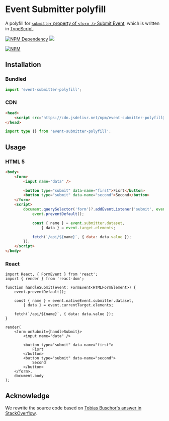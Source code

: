 # Event Submitter polyfill

A polyfill for [`submitter` property of `<form />` Submit Event][1], which is written in [TypeScript][2].

[![NPM Dependency](https://david-dm.org/idea2app/event-submitter-polyfill.svg)][3]
[![](https://data.jsdelivr.com/v1/package/npm/event-submitter-polyfill/badge?style=rounded)][4]

[![NPM](https://nodei.co/npm/event-submitter-polyfill.png?downloads=true&downloadRank=true&stars=true)][5]

## Installation

### Bundled

```javascript
import 'event-submitter-polyfill';
```

### CDN

```html
<head>
    <script src="https://cdn.jsdelivr.net/npm/event-submitter-polyfill@0.2.3/dist/index.min.js"></script>
</head>
```

```typescript
import type {} from 'event-submitter-polyfill';
```

## Usage

### HTML 5

```html
<body>
    <form>
        <input name="data" />

        <button type="submit" data-name="first">Fisrt</button>
        <button type="submit" data-name="second">Second</button>
    </form>
    <script>
        document.querySelector('form')?.addEventListener('submit', event => {
            event.preventDefault();

            const { name } = event.submitter.dataset,
                { data } = event.target.elements;

            fetch(`/api/${name}`, { data: data.value });
        });
    </script>
</body>
```

### React

```tsx
import React, { FormEvent } from 'react';
import { render } from 'react-dom';

function handleSubmit(event: FormEvent<HTMLFormElement>) {
    event.preventDefault();

    const { name } = event.nativeEvent.submitter.dataset,
        { data } = event.currentTarget.elements;

    fetch(`/api/${name}`, { data: data.value });
}

render(
    <form onSubmit={handleSubmit}>
        <input name="data" />

        <button type="submit" data-name="first">
            Fisrt
        </button>
        <button type="submit" data-name="second">
            Second
        </button>
    </form>,
    document.body
);
```

## Acknowledge

We rewrite the source code based on [Tobias Buschor's answer in StackOverflow][6].

[1]: https://developer.mozilla.org/en-US/docs/Web/API/SubmitEvent/submitter
[2]: https://www.typescriptlang.org/
[3]: https://david-dm.org/idea2app/event-submitter-polyfill
[4]: https://www.jsdelivr.com/package/npm/event-submitter-polyfill
[5]: https://nodei.co/npm/event-submitter-polyfill/
[6]: https://stackoverflow.com/a/61110260
